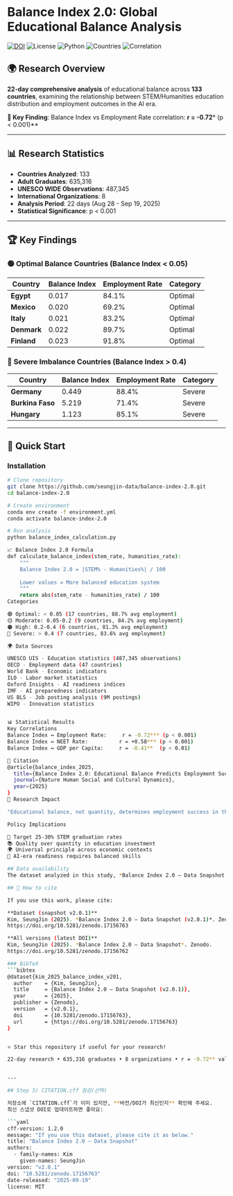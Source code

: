 # Balance Index 2.0: Global Educational Balance Analysis
[![DOI](https://zenodo.org/badge/DOI/10.5281/zenodo.17156763.svg)](https://doi.org/10.5281/zenodo.17156763)
![License](https://img.shields.io/badge/license-MIT-blue.svg)
![Python](https://img.shields.io/badge/python-3.9+-brightgreen.svg)
![Countries](https://img.shields.io/badge/countries-133-red.svg)
![Correlation](https://img.shields.io/badge/correlation-r%3D--0.72***-orange.svg)

## 🌍 Research Overview

**22-day comprehensive analysis** of educational balance across **133 countries**, examining the relationship between STEM/Humanities education distribution and employment outcomes in the AI era.

**🔑 Key Finding**: Balance Index vs Employment Rate correlation: **r = -0.72*** (p < 0.001)**

---

## 📊 Research Statistics

- **Countries Analyzed**: 133
- **Adult Graduates**: 635,316
- **UNESCO WIDE Observations**: 487,345
- **International Organizations**: 8
- **Analysis Period**: 22 days (Aug 28 - Sep 19, 2025)
- **Statistical Significance**: p < 0.001

---

## 🏆 Key Findings

### 🟢 **Optimal Balance Countries** (Balance Index < 0.05)
| Country | Balance Index | Employment Rate | Category |
|---------|---------------|----------------|----------|
| **Egypt** | 0.017 | 84.1% | Optimal |
| **Mexico** | 0.020 | 69.2% | Optimal |
| **Italy** | 0.021 | 83.2% | Optimal |
| **Denmark** | 0.022 | 89.7% | Optimal |
| **Finland** | 0.023 | 91.8% | Optimal |

### 🔴 **Severe Imbalance Countries** (Balance Index > 0.4)
| Country | Balance Index | Employment Rate | Category |
|---------|---------------|----------------|----------|
| **Germany** | 0.449 | 88.4% | Severe |
| **Burkina Faso** | 5.219 | 71.4% | Severe |
| **Hungary** | 1.123 | 85.1% | Severe |

---

## 🚀 Quick Start

### Installation
```bash
# Clone repository
git clone https://github.com/seungjin-data/balance-index-2.0.git
cd balance-index-2.0

# Create environment
conda env create -f environment.yml
conda activate balance-index-2.0

# Run analysis
python balance_index_calculation.py

📈 Balance Index 2.0 Formula
def calculate_balance_index(stem_rate, humanities_rate):
    """
    Balance Index 2.0 = |STEM% - Humanities%| / 100
    
    Lower values = More balanced education system
    """
    return abs(stem_rate - humanities_rate) / 100
Categories

🟢 Optimal: < 0.05 (17 countries, 88.7% avg employment)
🟡 Moderate: 0.05-0.2 (9 countries, 84.2% avg employment)
🟠 High: 0.2-0.4 (6 countries, 81.3% avg employment)
🔴 Severe: > 0.4 (7 countries, 83.6% avg employment)

🌍 Data Sources

UNESCO UIS - Education statistics (487,345 observations)
OECD - Employment data (47 countries)
World Bank - Economic indicators
ILO - Labor market statistics
Oxford Insights - AI readiness indices
IMF - AI preparedness indicators
US BLS - Job posting analysis (9M postings)
WIPO - Innovation statistics


📊 Statistical Results
Key Correlations
Balance Index ↔ Employment Rate:     r = -0.72*** (p < 0.001)
Balance Index ↔ NEET Rate:          r = +0.58*** (p < 0.001)
Balance Index ↔ GDP per Capita:     r = -0.41**  (p < 0.01)

📝 Citation
@article{balance_index_2025,
  title={Balance Index 2.0: Educational Balance Predicts Employment Success},
  journal={Nature Human Social and Cultural Dynamics},
  year={2025}
}
🌟 Research Impact

"Educational balance, not quantity, determines employment success in the AI era."

Policy Implications

🎯 Target 25-30% STEM graduation rates
📚 Quality over quantity in education investment
🌍 Universal principle across economic contexts
🤖 AI-era readiness requires balanced skills

## Data availability
The dataset analyzed in this study, *Balance Index 2.0 — Data Snapshot (v2.0.1)*, is openly available on Zenodo: https://doi.org/10.5281/zenodo.17156763

## 📖 How to cite

If you use this work, please cite:

**Dataset (snapshot v2.0.1)**  
Kim, SeungJin (2025). *Balance Index 2.0 — Data Snapshot (v2.0.1)*. Zenodo.  
https://doi.org/10.5281/zenodo.17156763

**All versions (latest DOI)**  
Kim, SeungJin (2025). *Balance Index 2.0 — Data Snapshot*. Zenodo.  
https://doi.org/10.5281/zenodo.17156762

### BibTeX
```bibtex
@dataset{kim_2025_balance_index_v201,
  author    = {Kim, SeungJin},
  title     = {Balance Index 2.0 — Data Snapshot (v2.0.1)},
  year      = {2025},
  publisher = {Zenodo},
  version   = {v2.0.1},
  doi       = {10.5281/zenodo.17156763},
  url       = {https://doi.org/10.5281/zenodo.17156763}
}


⭐ Star this repository if useful for your research!

22-day research • 635,316 graduates • 8 organizations • r = -0.72** validated*


---

## Step 3) CITATION.cff 점검(선택)

저장소에 `CITATION.cff`가 이미 있지만, **버전/DOI가 최신인지** 확인해 주세요.  
최신 스냅샷 DOI로 업데이트하면 좋아요:

```yaml
cff-version: 1.2.0
message: "If you use this dataset, please cite it as below."
title: "Balance Index 2.0 — Data Snapshot"
authors:
  - family-names: Kim
    given-names: SeungJin
version: "v2.0.1"
doi: "10.5281/zenodo.17156763"
date-released: "2025-09-19"
license: MIT
